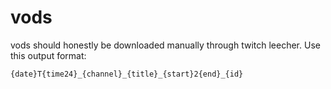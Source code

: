# vods

vods should honestly be downloaded manually through twitch leecher.
Use this output format:

```
{date}T{time24}_{channel}_{title}_{start}2{end}_{id}
```
